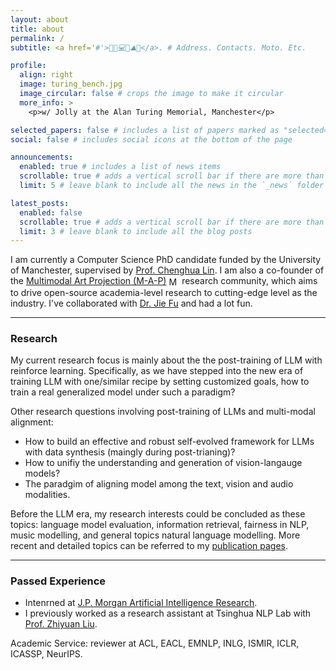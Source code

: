 ```yaml
---
layout: about
title: about
permalink: /
subtitle: <a href='#'>💍📖💻🐶⛰️🤿</a>. # Address. Contacts. Moto. Etc.

profile:
  align: right
  image: turing_bench.jpg
  image_circular: false # crops the image to make it circular
  more_info: >
    <p>w/ Jolly at the Alan Turing Memorial, Manchester</p>

selected_papers: false # includes a list of papers marked as "selected={true}"
social: false # includes social icons at the bottom of the page

announcements:
  enabled: true # includes a list of news items
  scrollable: true # adds a vertical scroll bar if there are more than 3 news items
  limit: 5 # leave blank to include all the news in the `_news` folder

latest_posts:
  enabled: false
  scrollable: true # adds a vertical scroll bar if there are more than 3 new posts items
  limit: 3 # leave blank to include all the blog posts
---
```


<meta name="google-site-verification" content="S4kbKtEbks2C_vUp5k0RsyUsqnr4iLwD6euFRIdAoQY" />

I am currently a Computer Science PhD candidate funded by the University of Manchester, supervised by <a href="https://chenghua-lin.github.io/">Prof. Chenghua Lin</a>. I am also a co-founder of the <a href="https://m-a-p.ai">Multimodal Art Projection (M-A-P)</a> <img src="/assets/img/map-logo-c.ico" alt="MAP" style="height: 1.2em; display: inline; vertical-align: middle;"> research community, which aims to drive open-source academia-level research to cutting-edge level as the industry. I've collaborated with <a href="https://bigaidream.github.io/">Dr. Jie Fu</a> and had a lot fun.

---

### Research

My current research focus is mainly about the the post-training of LLM with reinforce learning. Specifically, as we have stepped into the new era of training LLM with one/similar recipe by setting customized goals, how to train a real generalized model under such a paradigm?

Other research questions involving post-training of LLMs and multi-modal alignment:

- How to build an effective and robust self-evolved framework for LLMs with data synthesis (maingly during post-trianing)?
- How to unifiy the understanding and generation of vision-langauge models?
- The paradgim of aligning model among the text, vision and audio modalities.

Before the LLM era, my research interests could be concluded as these topics: language model evaluation, information retrieval, fairness in NLP, music modelling, and general topics natural language modelling.
More recent and detailed topics can be referred to my <a href="https://yizhilll.github.io/publications/">publication pages</a>.

---

### Passed Experience

- Intenrned at <a href="https://www.jpmorgan.com/technology/artificial-intelligence">J.P. Morgan Artificial Intelligence Research</a>.
- I previously worked as a research assistant at Tsinghua NLP Lab with <a href="https://nlp.csai.tsinghua.edu.cn/~lzy/">Prof. Zhiyuan Liu</a>.

Academic Service: reviewer at ACL, EACL, EMNLP, INLG, ISMIR, ICLR, ICASSP, NeurIPS.
